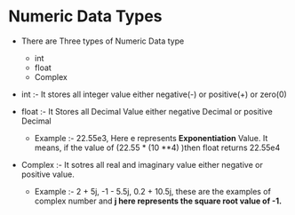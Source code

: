 # Numeric Data Types

- There are Three types of Numeric Data type
    - int
    - float
    - Complex

- int :- It stores all integer value either negative(-) or positive(+) or zero(0)

- float :- It Stores all Decimal Value either negative Decimal or positive Decimal
    - Example :- 22.55e3, Here e represents <b>Exponentiation</b> Value. It means, if the value of (22.55 * (10 **4) )then float returns 22.55e4

- Complex :- It sotres all real and imaginary value either negative or positive value.
    - Example :- 2 + 5j, -1 - 5.5j, 0.2 + 10.5j, these are the examples of complex number and <b>j here represents the square root value of -1.</b>